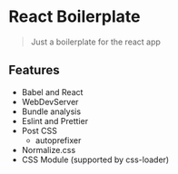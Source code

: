 # React Boilerplate

> Just a boilerplate for the react app

## Features

- Babel and React
- WebDevServer
- Bundle analysis
- Eslint and Prettier
- Post CSS
  - autoprefixer
- Normalize.css
- CSS Module (supported by css-loader)
